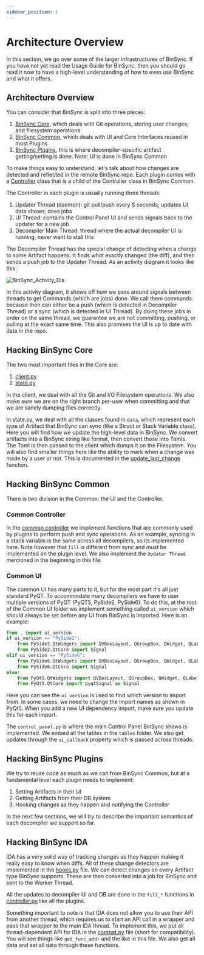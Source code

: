 ```yaml
---
sidebar_position: 1
---
```

# Architecture Overview


In this section, we go over some of the larger infrastructures of BinSync. If you have not yet read the Usage Guide for BinSync, then you should go read it now to have a high-level understanding of how to even use BinSync and what it offers. 

## Architecture Overview
You can consider that BinSync is split into three pieces:
1. [BinSync Core](https://github.com/angr/binsync/tree/master/binsync), which deals with Git operations, storing user changes, and filesystem operations
2. [BinSync Common](https://github.com/angr/binsync/tree/master/binsync/common), which deals with UI and Core Interfaces reused in most Plugins
3. [BinSync Plugins](https://github.com/angr/binsync/tree/master/plugins), this is where decompiler-specific artifact getting/setting is done. Note: UI is done in BinSync Common

To make things easy to understand, let's talk about how changes are detected and reflected in the remote BinSync repo.
Each plugin comes with a [Controller](https://github.com/angr/binsync/blob/37aee8b6c891973944d983c7cd138d6e6ff742af/binsync/common/controller.py#L121) class that is a child of the Controller class in BinSync Common.

The Controller in each plugin is usually running three threads:
1. Updater Thread (daemon): git pull/push every S seconds; updates UI data shown; does jobs 
2. UI Thread: contains the Control Panel UI and sends signals back to the updater for a new job 
3. Decompiler Main Thread: thread where the actual decompiler UI is running, never want to stall this

The Decompiler Thread has the special change of detecting when a change to some Artifact happens. It finds _what_ exactly changed (the diff), and then sends a push job to the Updater Thread. As an activity diagram it looks like this: 

![BinSync_Activity_Dia](https://user-images.githubusercontent.com/21327264/172236348-fc321e92-acd7-4694-9313-3c913f2eb24c.png)

In this activity diagram, it shows off how we pass around signals between threads to get Commands (which are jobs) done. We call them commands because then can either be a push (which is detected in Decompiler Thread) or a sync (which is detected in UI Thread). By doing these jobs in order on the same thread, we guarantee we are not committing, pushing, or pulling at the exact same time. This also promises the UI is up to date with data in the repo. 

## Hacking BinSync Core
The two most important files in the Core are:
1. [client.py](https://github.com/angr/binsync/blob/master/binsync/client.py)
2. [state.py](https://github.com/angr/binsync/blob/master/binsync/state.py) 

In the client, we deal with all the Git and I/O Filesystem operations. We also make sure we are on the right branch per-user when committing and that we are sanely dumping files correctly. 

In state.py, we deal with all the classes found in `data`, which represent each type of Artifact that BinSync can sync (like a Struct or Stack Variable class). Here you will find how we update the high-level data in BinSync. We convert artifacts into a BinSync string like format, then convert those into Tomls. The Toml is then passed to the client which dumps it on the Filesystem. You will also find smaller things here like the ability to mark when a change was made by a user or not. This is documented in the [update_last_change](https://github.com/angr/binsync/blob/37aee8b6c891973944d983c7cd138d6e6ff742af/binsync/state.py#L43) function. 

## Hacking BinSync Common
There is two division in the Common: the UI and the Controller. 

### Common Controller
In the [common controller](https://github.com/angr/binsync/blob/master/binsync/common/controller.py) we implement functions that are commonly used by plugins to perform push and sync operations. As an example, syncing in a stack variable is the same across all decompilers, so its implemented here. Note however that `fill` is different from sync and _must_ be implemented on the plugin level. We also implement the `Updater Thread` mentioned in the beginning in this file. 

### Common UI
The common UI has many parts to it, but for the most part it's all just standard PyQT. To accommodate many decompilers we have to user multiple versions of PyQT (PyQT5, PySide2, PySide6). To do this, at the root of the Common UI folder we implement something called `ui_version` which should always be set before any UI from BinSync is imported. Here is an example:
```py
from . import ui_version
if ui_version == "PySide2":
    from PySide2.QtWidgets import QVBoxLayout, QGroupBox, QWidget, QLabel, QTabWidget, QTableWidget, QStatusBar
    from PySide2.QtCore import Signal
elif ui_version == "PySide6":
    from PySide6.QtWidgets import QVBoxLayout, QGroupBox, QWidget, QLabel, QTabWidget, QTableWidget, QStatusBar
    from PySide6.QtCore import Signal
else:
    from PyQt5.QtWidgets import QVBoxLayout, QGroupBox, QWidget, QLabel, QTabWidget, QTableWidget, QStatusBar
    from PyQt5.QtCore import pyqtSignal as Signal
```

Here you can see the `ui_version` is used to find which version to import from. In some cases, we need to change the import names as shown in PyQt5. When you add a new UI dependency import, make sure you update this for each import. 

The `control_panel.py` is where the main Control Panel BinSync shows is implemented. We embed all the tables in the `tables` folder. We also get updates through the `ui_callback` property which is passed across threads.


## Hacking BinSync Plugins 
We try to reuse code as much as we can from BinSync Common, but at a fundamental level each plugin needs to implement:
1. Setting Artifacts in their UI
2. Getting Artifacts from their DB system 
3. Hooking changes as they happen and notifying the Controller

In the next few sections, we will try to describe the important semantics of each decompiler we support so far.

## Hacking BinSync IDA
IDA has a very solid way of tracking changes as they happen making it really easy to know when diffs. All of these change detectors are implemented in the [hooks.py](https://github.com/angr/binsync/blob/master/plugins/ida_binsync/ida_binsync/hooks.py) file. We can detect changes on every Artifact type BinSync supports. These are then converted into a job for BinSync and sent to the Worker Thread. 

All the updates to decompiler UI and DB are done in the `fill_*` functions in [controller.py](https://github.com/angr/binsync/blob/master/plugins/ida_binsync/ida_binsync/controller.py) like all the plugins. 

Something important to note is that IDA does not allow you to use their API from another thread, which requires us to start an API call in a wrapper and pass that wrapper to the main IDA thread. To implement this, we put all thread-dependent API for IDA in the [compat.py](https://github.com/angr/binsync/blob/master/plugins/ida_binsync/ida_binsync/compat.py) file (short for compatibility). You will see things like `get_func_addr` and the like in this file. We also get all data and set all data through these functions. 




